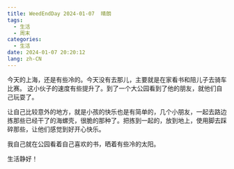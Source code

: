 ```yaml
---
title: WeedEndDay 2024-01-07  晴朗
tags:
  - 生活
  - 周末
categories:
  - 生活
date: 2024-01-07 20:20:12
lang: zh-CN
---
```

今天的上海，还是有些冷的。今天没有去那儿，主要就是在家看书和陪儿子去骑车比赛。
这小伙子的速度有些提升了。到了一个大公园看到了他的朋友，就他们自己玩耍了。

让自己比较意外的地方，就是小孩的快乐也是有简单的，几个小朋友，一起去路边拣那些已经干了的海螺壳，很脆的那种了。把拣到一起的，放到地上，使用脚去踩碎那些，让他们感觉到好开心快乐。

我自己就在公园看着自己喜欢的书，晒着有些冷的太阳。

生活静好！
